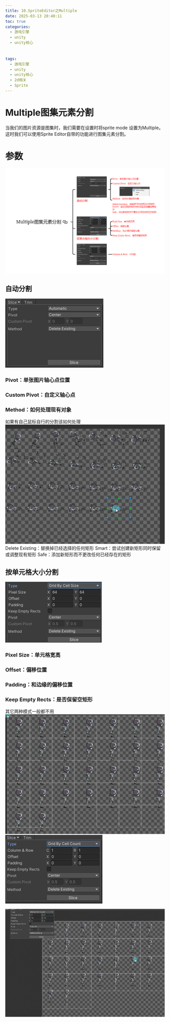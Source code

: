 ```yaml
---
title: 10.SpriteEditor之Multiple
date: 2025-03-13 20:40:11
toc: true
categories:
  - 游戏引擎
  - unity
  - unity核心


tags:
  - 游戏引擎
  - unity
  - unity核心
  - 2d相关
  - Sprite
---
```


# Multiple图集元素分割
当我们的图片资源是图集时，我们需要在设置时将sprite mode 设置为Multiple。这时我们可以使用Sprite Editor自带的功能进行图集元素分割。


# 参数
![](10.SpriteEditor之Multiple/Multiple图集元素分割.png)
## 自动分割
![](10.SpriteEditor之Multiple/file-20250313204636891.png)
### Pivot：单张图片轴心点位置

### Custom Pivot：自定义轴心点

### Method：如何处理现有对象

如果有自己鼠标自行的分割该如何处理
![](10.SpriteEditor之Multiple/file-20250313204747159.png)
Delete Existing：替换掉已经选择的任何矩形 
Smart：尝试创建新矩形同时保留或调整现有矩形 
Safe：添加新矩形而不更改任何已经存在的矩形

## 按单元格大小分割
![](10.SpriteEditor之Multiple/file-20250313205201930.png)
### Pixel Size：单元格宽高

### Offset：偏移位置

### Padding：和边缘的偏移位置

### Keep Empty Rects：是否保留空矩形

其它两种模式一般都不用
![](10.SpriteEditor之Multiple/file-20250313205420486.png)
![](10.SpriteEditor之Multiple/file-20250313205210551.png)

![](10.SpriteEditor之Multiple/file-20250313205502492.png)